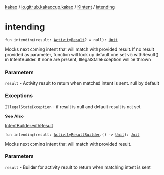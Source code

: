 [kakao](../../index.md) / [io.github.kakaocup.kakao](../index.md) / [KIntent](index.md) / [intending](./intending.md)

# intending

`fun intending(result: `[`ActivityResult`](https://developer.android.com/reference/android/app/Instrumentation/ActivityResult.html)`? = null): `[`Unit`](https://kotlinlang.org/api/latest/jvm/stdlib/kotlin/-unit/index.html)

Mocks next coming intent that will match with provided result.
If no result provided as parameter, function will look up default one
set via withResult() in IntentBuilder. If none are present, IllegalStateException
will be thrown

### Parameters

`result` - Activity result to return when matched intent is sent. null by default

### Exceptions

`IllegalStateException` - if result is null and default result is not set

**See Also**

[IntentBuilder.withResult](../-intent-builder/with-result.md)

`fun intending(result: `[`ActivityResultBuilder`](../-activity-result-builder/index.md)`.() -> `[`Unit`](https://kotlinlang.org/api/latest/jvm/stdlib/kotlin/-unit/index.html)`): `[`Unit`](https://kotlinlang.org/api/latest/jvm/stdlib/kotlin/-unit/index.html)

Mocks next coming intent that will match with provided result.

### Parameters

`result` - Builder for activity result to return when matching intent is sent